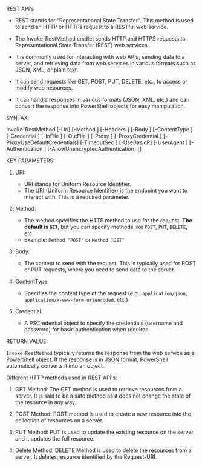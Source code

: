 REST API's

- REST stands for "Representational State Transfer". This method is used to send an HTTP or HTTPs request to a RESTful 
web service.

- The Invoke-RestMethod cmdlet sends HTTP and HTTPS requests to Representational State Transfer (REST) web services.

- It is commonly used for interacting with web APIs, sending data to a server, and retrieving data from web services
in various formats such as JSON, XML, or plain text.

- It can send requests like GET, POST, PUT, DELETE, etc., to access or modify web resources.

- It can handle responses in various formats (JSON, XML, etc.) and can convert the response into PowerShell objects 
for easy manipulation.

SYNTAX:

Invoke-RestMethod [-Uri] <String> [-Method <String>] [-Headers <IDictionary>] [-Body <Object>] [-ContentType <String>] 
[-Credential <PSCredential>] [-InFile <String>] [-OutFile <String>] [-Proxy <String>] [-ProxyCredential <PSCredential>] 
[-ProxyUseDefaultCredentials] [-TimeoutSec <Int32>] [-UseBasicP] [-UserAgent <String>] 
[-Authentication <AuthenticationMethod>] 
[-AllowUnencryptedAuthentication] [<CommonParameters>]

KEY PARAMETERS:

1. URI:
    - URI stands for Uniform Resource Identifier.
    - The URI (Uniform Resource Identifier) is the endpoint you want to interact with. This is a required parameter.

2. Method:
    - The method specifies the HTTP method to use for the request. **The default is `GET`**, but you can specify
      methods like `POST`, `PUT`, `DELETE`, etc.
    - Example: `Method "POST"` or `Method "GET"`

3. Body:
    - The content to send with the request. This is typically used for POST or PUT requests, where you need to send 
    data to the server.

4. ContentType:
    - Specifies the content type of the request (e.g., `application/json`, `application/x-www-form-urlencoded`, etc.)

5. Credential:
    - A PSCredential object to specify the credentials (username and password) for basic authentication when required.
    
RETURN VALUE:

`Invoke-RestMethod` typically returns the response from the web service as a PowerShell object. If the response is in 
JSON format, PowerShell automatically converts it into an object.

Different HTTP methods used in REST APi's:

1. GET Method:
The GET method is used to retrieve resources from a server. It is said to be a safe method as it does not change the
state of the resource in any way.

2. POST Method:
POST method is used to create a new resource into the collection of resources on a server.

3. PUT Method:
PUT is used to update the existing resource on the server and it updates the full resource.

4. Delete Method:
DELETE Method is used to delete the resources from a server. It deletes resource identified by the Request-URI.
